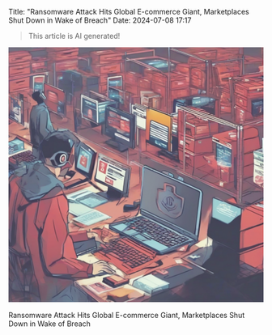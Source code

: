 Title: "Ransomware Attack Hits Global E-commerce Giant, Marketplaces Shut Down in Wake of Breach"
Date: 2024-07-08 17:17

> This article is AI generated!

![Alt Text](images/2024-07-08-ransomware-attack-hits-global-e-commerce-giant-marketplaces-shut-down-in-wake-of-breach.png)

Ransomware Attack Hits Global E-commerce Giant, Marketplaces Shut Down in Wake of Breach